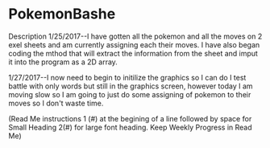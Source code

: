 # PokemonBashe
Description
1/25/2017--I have gotten all the pokemon and all the moves on 2 exel sheets and am currently assigning each their moves. I have also began coding the mthod that will extract the information from the sheet and imput it
into the program as a 2D array.

1/27/2017--I now need to begin to initilize the graphics so I can do I test battle with only words but still in the graphics screen, however today I am moving slow so I am going to just do some assigning of pokemon to their moves so I don't waste time.





(Read Me instructions 1 (#) at the begining of a line followed by space for Small Heading 2(#) for large font heading. Keep Weekly Progress in Read Me)
